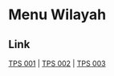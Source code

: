 # Menu Wilayah

## Link

[TPS 001](https://github.com/gigit-pemilu/pemilu-2024-71-sulawesi-utara/tree/main/pilpres/hitung-suara/sub/71-sulawesi-utara/sub/08-bolaang-mongondow-utara/sub/04-bolangitang-barat/sub/2015-talaga/sub/001-tps)
 | 
[TPS 002](https://github.com/gigit-pemilu/pemilu-2024-71-sulawesi-utara/tree/main/pilpres/hitung-suara/sub/71-sulawesi-utara/sub/08-bolaang-mongondow-utara/sub/04-bolangitang-barat/sub/2015-talaga/sub/002-tps)
 | 
[TPS 003](https://github.com/gigit-pemilu/pemilu-2024-71-sulawesi-utara/tree/main/pilpres/hitung-suara/sub/71-sulawesi-utara/sub/08-bolaang-mongondow-utara/sub/04-bolangitang-barat/sub/2015-talaga/sub/003-tps)

